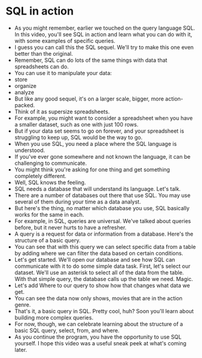 # SQL in action

- As you might remember, earlier we touched on the query language SQL. In this video, you'll see SQL in action and learn what you can do with it, with some examples of specific queries.
- I guess you can call this the SQL sequel. We'll try to make this one even better than the original.
- Remember, SQL can do lots of the same things with data that spreadsheets can do.
- You can use it to manipulate your data:
- store
- organize
- analyze
- But like any good sequel, it's on a larger scale, bigger, more action-packed.
- Think of it as supersize spreadsheets.
- For example, you might want to consider a spreadsheet when you have a smaller dataset, such as one with just 100 rows.
- But if your data set seems to go on forever, and your spreadsheet is struggling to keep up, SQL would be the way to go.
- When you use SQL, you need a place where the SQL language is understood.
- If you've ever gone somewhere and not known the language, it can be challenging to communicate.
- You might think you're asking for one thing and get something completely different.
- Well, SQL knows the feeling.
- SQL needs a database that will understand its language. Let's talk.
- There are a number of databases out there that use SQL. You may use several of them during your time as a data analyst.
- But here's the thing, no matter which database you use, SQL basically works for the same in each.
- For example, in SQL, queries are universal. We've talked about queries before, but it never hurts to have a refresher.
- A query is a request for data or information from a database. Here's the structure of a basic query.
- You can see that with this query we can select specific data from a table by adding where we can filter the data based on certain conditions.
- Let's get started. We'll open our database and see how SQL can communicate with it to do some simple data task. First, let's select our dataset. We'll use an asterisk to select all of the data from the table. With that simple query, the database calls up the table we need.
Magic.
- Let's add Where to our query to show how that changes what data we get.
- You can see the data now only shows, movies that are in the action genre.
- That's it, a basic query in SQL. Pretty cool, huh? Soon you'll learn about building more complex queries.
- For now, though, we can celebrate learning about the structure of a basic SQL query, select, from, and where.
- As you continue the program, you have the opportunity to use SQL yourself. I hope this video was a useful sneak peek at what's coming later.
